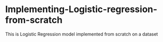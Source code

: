 # Implementing-Logistic-regression-from-scratch
This is Logistic Regression model implemented from scratch on a dataset

